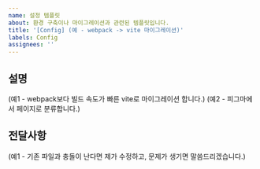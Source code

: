```yaml
---
name: 설정 템플릿
about: 환경 구축이나 마이그레이션과 관련된 템플릿입니다.
title: '[Config] (예 - webpack -> vite 마이그레이션)'
labels: Config
assignees: ''
---
```


## 설명

(예1 - webpack보다 빌드 속도가 빠른 vite로 마이그레이션 합니다.)
(예2 - 피그마에서 페이지로 분류합니다.)

## 전달사항

(예1 - 기존 파일과 충돌이 난다면 제가 수정하고, 문제가 생기면 말씀드리겠습니다.)
